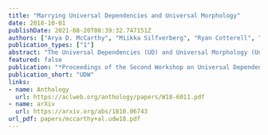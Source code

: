 ```yaml
---
title: "Marrying Universal Dependencies and Universal Morphology"
date: 2018-10-01
publishDate: 2021-08-20T08:39:32.747151Z
authors: ["Arya D. McCarthy", "Miikka Silfverberg", "Ryan Cotterell", "Mans Hulden", "David Yarowsky"]
publication_types: ["1"]
abstract: "The Universal Dependencies (UD) and Universal Morphology (UniMorph) projects each present schemata for annotating the morphosyntactic details of language. Each project also provides corpora of annotated text in many languages---UD at the token level and UniMorph at the type level. As each corpus is built by different annotators, language-specific decisions hinder the goal of universal schemata. With compatibility of tags, each project's annotations could be used to validate the other's. Additionally, the availability of both type- and token-level resources would be a boon to tasks such as parsing and homograph disambiguation. To ease this interoperability, we present a deterministic mapping from Universal Dependencies v2 features into the UniMorph schema. We validate our approach by lookup in the UniMorph corpora and find a macro-average of 64.13% recall. We also note incompatibilities due to paucity of data on either side. Finally, we present a critical evaluation of the foundations, strengths, and weaknesses of the two annotation projects."
featured: false
publication: "*Proceedings of the Second Workshop on Universal Dependencies*"
publication_short: "UDW"
links:
- name: Anthology
  url: https://aclweb.org/anthology/papers/W18-6011.pdf
- name: arXiv
  url: https://arxiv.org/abs/1810.06743
url_pdf: papers/mccarthy+al.udw18.pdf
---
```


